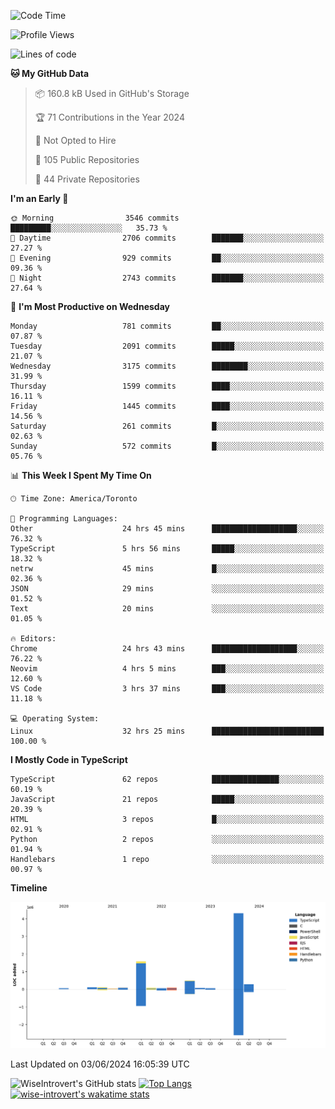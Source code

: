 <!--START_SECTION:waka-->
![Code Time](http://img.shields.io/badge/Code%20Time-1%2C661%20hrs%201%20min-blue)

![Profile Views](http://img.shields.io/badge/Profile%20Views-1-blue)

![Lines of code](https://img.shields.io/badge/From%20Hello%20World%20I%27ve%20Written-7.4%20million%20lines%20of%20code-blue)

**🐱 My GitHub Data** 

> 📦 160.8 kB Used in GitHub's Storage 
 > 
> 🏆 71 Contributions in the Year 2024
 > 
> 🚫 Not Opted to Hire
 > 
> 📜 105 Public Repositories 
 > 
> 🔑 44 Private Repositories 
 > 
**I'm an Early 🐤** 

```text
🌞 Morning                3546 commits        █████████░░░░░░░░░░░░░░░░   35.73 % 
🌆 Daytime                2706 commits        ███████░░░░░░░░░░░░░░░░░░   27.27 % 
🌃 Evening                929 commits         ██░░░░░░░░░░░░░░░░░░░░░░░   09.36 % 
🌙 Night                  2743 commits        ███████░░░░░░░░░░░░░░░░░░   27.64 % 
```
📅 **I'm Most Productive on Wednesday** 

```text
Monday                   781 commits         ██░░░░░░░░░░░░░░░░░░░░░░░   07.87 % 
Tuesday                  2091 commits        █████░░░░░░░░░░░░░░░░░░░░   21.07 % 
Wednesday                3175 commits        ████████░░░░░░░░░░░░░░░░░   31.99 % 
Thursday                 1599 commits        ████░░░░░░░░░░░░░░░░░░░░░   16.11 % 
Friday                   1445 commits        ████░░░░░░░░░░░░░░░░░░░░░   14.56 % 
Saturday                 261 commits         █░░░░░░░░░░░░░░░░░░░░░░░░   02.63 % 
Sunday                   572 commits         █░░░░░░░░░░░░░░░░░░░░░░░░   05.76 % 
```


📊 **This Week I Spent My Time On** 

```text
🕑︎ Time Zone: America/Toronto

💬 Programming Languages: 
Other                    24 hrs 45 mins      ███████████████████░░░░░░   76.32 % 
TypeScript               5 hrs 56 mins       █████░░░░░░░░░░░░░░░░░░░░   18.32 % 
netrw                    45 mins             █░░░░░░░░░░░░░░░░░░░░░░░░   02.36 % 
JSON                     29 mins             ░░░░░░░░░░░░░░░░░░░░░░░░░   01.52 % 
Text                     20 mins             ░░░░░░░░░░░░░░░░░░░░░░░░░   01.05 % 

🔥 Editors: 
Chrome                   24 hrs 43 mins      ███████████████████░░░░░░   76.22 % 
Neovim                   4 hrs 5 mins        ███░░░░░░░░░░░░░░░░░░░░░░   12.60 % 
VS Code                  3 hrs 37 mins       ███░░░░░░░░░░░░░░░░░░░░░░   11.18 % 

💻 Operating System: 
Linux                    32 hrs 25 mins      █████████████████████████   100.00 % 
```

**I Mostly Code in TypeScript** 

```text
TypeScript               62 repos            ███████████████░░░░░░░░░░   60.19 % 
JavaScript               21 repos            █████░░░░░░░░░░░░░░░░░░░░   20.39 % 
HTML                     3 repos             █░░░░░░░░░░░░░░░░░░░░░░░░   02.91 % 
Python                   2 repos             ░░░░░░░░░░░░░░░░░░░░░░░░░   01.94 % 
Handlebars               1 repo              ░░░░░░░░░░░░░░░░░░░░░░░░░   00.97 % 
```



**Timeline**

![Lines of Code chart](https://raw.githubusercontent.com/wise-introvert/wise-introvert/master/assets/bar_graph.png)


 Last Updated on 03/06/2024 16:05:39 UTC
<!--END_SECTION:waka-->

![WiseIntrovert's GitHub stats](https://github-readme-stats.vercel.app/api?username=wise-introvert&count_private=true&show_icons=true)
[![Top Langs](https://github-readme-stats.vercel.app/api/top-langs/?username=wise-introvert&langs_count=10)](https://github.com/anuraghazra/github-readme-stats)
[![wise-introvert's wakatime stats](https://github-readme-stats.vercel.app/api/wakatime?username=wiseintrovert)](https://github.com/anuraghazra/github-readme-stats)
